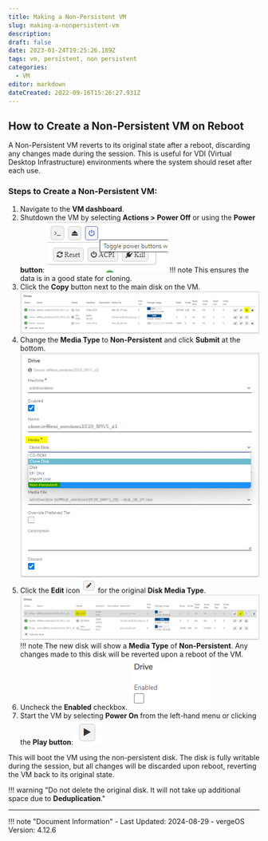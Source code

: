 ```yaml
---
title: Making a Non-Persistent VM
slug: making-a-nonpersistent-vm
description: 
draft: false
date: 2023-01-24T19:25:26.189Z
tags: vm, persistent, non persistent
categories:
  - VM
editor: markdown
dateCreated: 2022-09-16T15:26:27.931Z
---
```


## How to Create a Non-Persistent VM on Reboot

A Non-Persistent VM reverts to its original state after a reboot, discarding any changes made during the session. This is useful for VDI (Virtual Desktop Infrastructure) environments where the system should reset after each use.

### Steps to Create a Non-Persistent VM:

1. Navigate to the **VM dashboard**.
2. Shutdown the VM by selecting **Actions > Power Off** or using the **Power button**:
   ![nonpersistentvm-img1.png](/docs/public/nonpersistentvm-img1.png)
   !!! note
       This ensures the data is in a good state for cloning.
3. Click the **Copy** button next to the main disk on the VM.
   ![nonpersistent-2.png](/docs/public/nonpersistent-2.png)
4. Change the **Media Type** to **Non-Persistent** and click **Submit** at the bottom.
   ![nonpersistent-3.png](/docs/public/nonpersistent-3.png)
5. Click the **Edit** icon ![editiconpencil.png](/docs/public/editiconpencil.png) for the original **Disk Media Type**.
   ![nonpersistent-4.png](/docs/public/nonpersistent-4.png)
   !!! note
       The new disk will show a **Media Type** of **Non-Persistent**. Any changes made to this disk will be reverted upon a reboot of the VM.
6. Uncheck the **Enabled** checkbox.
   ![nonpersistentvm-img5.png](/docs/public/nonpersistentvm-img5.png)
7. Start the VM by selecting **Power On** from the left-hand menu or clicking the **Play button**:
   ![nonpersistent-5.png](/docs/public/nonpersistent-5.png)

This will boot the VM using the non-persistent disk. The disk is fully writable during the session, but all changes will be discarded upon reboot, reverting the VM back to its original state. 

!!! warning "Do not delete the original disk. It will not take up additional space due to **Deduplication**."

---

!!! note "Document Information"
    - Last Updated: 2024-08-29
    - vergeOS Version: 4.12.6
